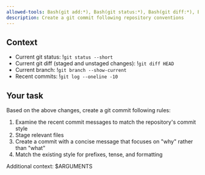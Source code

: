 ```yaml
---
allowed-tools: Bash(git add:*), Bash(git status:*), Bash(git diff:*), Bash(git commit:*), Bash(git log:*)
description: Create a git commit following repository conventions
---
```


## Context

- Current git status: !`git status --short`
- Current git diff (staged and unstaged changes): !`git diff HEAD`
- Current branch: !`git branch --show-current`
- Recent commits: !`git log --oneline -10`

## Your task

Based on the above changes, create a git commit following rules:

1. Examine the recent commit messages to match the repository's commit style
2. Stage relevant files
3. Create a commit with a concise message that focuses on "why" rather than "what"
4. Match the existing style for prefixes, tense, and formatting

Additional context: $ARGUMENTS